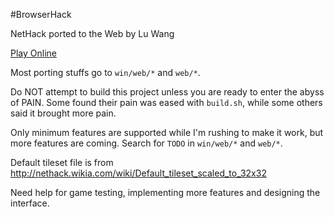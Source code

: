 #BrowserHack

NetHack ported to the Web by Lu Wang

[Play Online](http://coolwanglu.github.io/BrowserHack/)

Most porting stuffs go to `win/web/*` and `web/*`.

Do NOT attempt to build this project unless you are ready to enter the abyss of PAIN.
Some found their pain was eased with `build.sh`, while some others said it brought more pain.

Only minimum features are supported while I'm rushing to make it work, but more features are coming.
Search for `TODO` in `win/web/*` and `web/*`.

Default tileset file is from http://nethack.wikia.com/wiki/Default_tileset_scaled_to_32x32

Need help for game testing, implementing more features and designing the interface.


